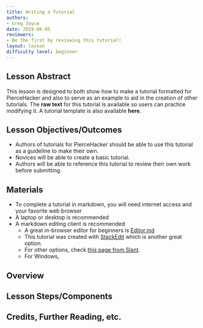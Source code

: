 ```yaml
---
title: Writing a Tutorial
authors:
- Greg Joyce
date: 2019-06-05
reviewers:
- Be the first by reviewing this tutorial!
layout: lesson
difficulty level: beginner
---
```


## Lesson Abstract
This lesson is designed to both show how to make a tutorial formatted for PierceHacker and also to serve as an example to aid in the creation of other tutorials. The **raw text** for this tutorial is available so users can practice modifying it. A tutorial template is also available **here**.

## Lesson Objectives/Outcomes
* Authors of tutorials for PierceHacker should be able to use this tutorial as a guideline to make their own. 
* Novices will be able to create a basic tutorial.
* Authors will be able to reference this tutorial to review their own work before submitting.

## Materials
* To complete a tutorial in markdown, you will need internet access and your favorite web browser
* A laptop or desktop is recommended
* A markdown editing client is recommended
	- A great in-browser editor for beginners is [Editor.md](https://dillinger.io)
	- This tutorial was created with [StackEdit](https://stackedit.io) which is another great option.
	- For other options, check [this page from Slant](https://www.slant.co/search?query=markdown%20editors).
	- For Windows, 
## Overview

## Lesson Steps/Components

## Credits, Further Reading, etc.
<!--stackedit_data:
eyJoaXN0b3J5IjpbMTg2Nzc1OTE3MSwtMTIxNTMwMDM5MSwtNT
Q3NDg2OTk3LDE5MzAxMjE3NjRdfQ==
-->